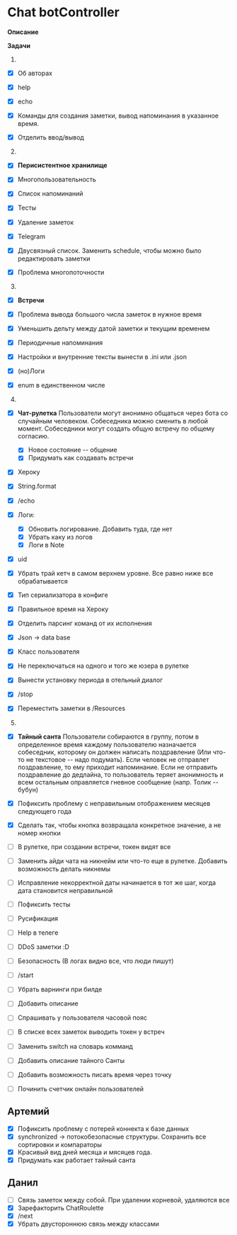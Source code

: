 # Chat botController

**Описание**

**Задачи**

1. 
  - [x] Об авторах
  - [x] help
  - [x] echo
  - [x] Команды для создания заметки, вывод напоминания в указанное время.
  - [x] Отделить ввод/вывод


2. 
  - [x] **Перисистентное хранилище**
  - [x] Многопользовательность
  - [x] Список напоминаний
  - [x] Тесты 
  - [x] Удаление заметок 
  - [x] Telegram
  - [x] Двусвязный список. Заменить schedule, чтобы можно было редактировать заметки
  - [x] Проблема многопоточности


3.
  - [x] **Встречи**   
  - [x] Проблема вывода большого числа заметок в нужное время
  - [x] Уменьшить дельту между датой заметки и текущим временем
  - [x] Периодичные напоминания
  - [x] Настройки и внутренние тексты вынести в .ini или .json
  - [x] (но)Логи
  - [x] enum в единственном числе


4.
  - [x] **Чат-рулетка** 
        Пользователи могут анонимно общаться через бота со случайным человеком. 
        Собеседника можно сменить в любой момент. 
        Собеседники могут создать общую встречу по общему согласию.
    - [x] Новое состояние -- общение
    - [x] Придумать как создавать встречи
    
  - [x] Хероку
  - [x] String.format
  - [x] /echo
  - [x] Логи:
    - [x] Обновить логирование. Добавить туда, где нет
    - [x] Убрать каку из логов
    - [x] Логи в Note
  - [x] uid
  - [x] Убрать трай кетч в самом верхнем уровне. Все равно ниже все обрабатывается
  - [x] Тип сериализатора в конфиге
  - [x] Правильное время на Хероку
  - [x] Отделить парсинг команд от их исполнения
  - [x] Json -> data base
  - [x] Класс пользователя
  - [x] Не переключаться на одного и того же юзера в рулетке
  - [x] Вынести установку периода в отельный диалог
  - [x] /stop
  - [x] Переместить заметки в /Resources
  
  
  5. 
  - [x] **Тайный санта**
        Пользователи собираются в группу, потом в определенное время каждому пользователю 
        назначается собеседник, которому он должен написать поздравление (Или что-то не 
        текстовое -- надо подумать). Если человек не отправлет поздравление, то ему приходит 
        напоминание. Если не отправить поздравление до дедлайна, то пользователь теряет 
        анонимность и всем остальным оправляется гневное сообщение (напр. Толик -- бубун)
        
  - [x] Пофиксить проблему с неправильным отображением месяцев следующего года
  - [x] Сделать так, чтобы кнопка возвращала конкретное значение, а не номер кнопки
  - [ ] В рулетке, при создании встречи, токен видят все
  - [ ] Заменить айди чата на никнейм или что-то еще в рулетке. 
        Добавить возможность делать никнемы
  - [ ] Исправление некорректной даты начинается в тот же шаг, когда дата становится неправильной
  - [ ] Пофиксить тесты
  - [ ] Русификация
  - [ ] Help в телеге 
  - [ ] DDoS заметки :D
  - [ ] Безопасность (В логах видно все, что люди пишут)
  - [ ] /start
  - [ ] Убрать варнинги при билде
  - [ ] Добавить описание
  - [ ] Спрашивать у пользователя часовой пояс
  - [ ] В списке всех заметок выводить токен у встреч
  - [ ] Заменить switch на словарь комманд
  - [ ] Добавить описание тайного Санты
  - [ ] Добавить возможность писать время через точку
  - [ ] Починить счетчик онлайн пользователей
  
  
  ## Артемий
  - [x] Пофиксить проблему с потерей коннекта к базе данных
  - [x] synchronized -> потокобезопасные структуры. Сохранить все сортировки и компараторы
  - [x] Красивый вид дней месяца и мясяцев года.
  - [x] Придумать как работает тайный санта
  
  ## Данил
  - [ ] Связь заметок между собой. При удалении корневой, удаляются все
  - [x] Зарефакторить ChatRoulette
  - [x] /next
  - [x] Убрать двустороннюю связь между классами